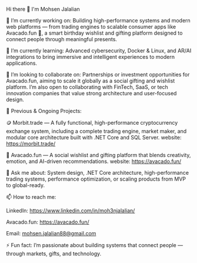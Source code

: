Hi there 👋 I'm Mohsen Jalalian

🔭 I’m currently working on:
Building high-performance systems and modern web platforms — from trading engines to scalable consumer apps like Avacado.fun 🥑, 
a smart birthday wishlist and gifting platform designed to connect people through meaningful presents.

🌱 I’m currently learning:
Advanced cybersecurity, Docker & Linux, and AR/AI integrations to bring immersive and intelligent experiences to modern applications.

👯 I’m looking to collaborate on:
Partnerships or investment opportunities for Avacado.fun, aiming to scale it globally as a social gifting and wishlist platform.
I’m also open to collaborating with FinTech, SaaS, or tech innovation companies that value strong architecture and user-focused design.

💼 Previous & Ongoing Projects:

🪙 Morbit.trade
 — A fully functional, high-performance cryptocurrency exchange system, including a complete trading engine, market maker, and modular core architecture built with .NET Core and SQL Server.
website: https://morbit.trade/

🥑 Avacado.fun
 — A social wishlist and gifting platform that blends creativity, emotion, and AI-driven recommendations.
 website: https://avacado.fun/

💬 Ask me about:
System design, .NET Core architecture, high-performance trading systems, performance optimization, or scaling products from MVP to global-ready.

📫 How to reach me:

LinkedIn: https://www.linkedin.com/in/moh3njalalian/

Avacado.fun: https://avacado.fun/

Email: mohsen.jalalian88@gmail.com

⚡ Fun fact:
I’m passionate about building systems that connect people — through markets, gifts, and technology.

